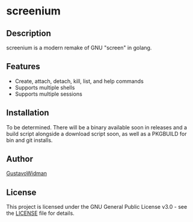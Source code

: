 # screenium

## Description

screenium is a modern remake of GNU "screen" in golang.

## Features

- Create, attach, detach, kill, list, and help commands
- Supports multiple shells
- Supports multiple sessions

## Installation

To be determined. There will be a binary available soon in releases and a build script alongside a download script soon, as well as a PKGBUILD for bin and git installs.

## Author

[GustavoWidman](https://github.com/GustavoWidman)

## License

This project is licensed under the GNU General Public License v3.0 - see the [LICENSE](LICENSE) file for details.
